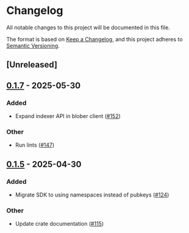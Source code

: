 # Changelog

All notable changes to this project will be documented in this file.

The format is based on [Keep a Changelog](https://keepachangelog.com/en/1.0.0/),
and this project adheres to [Semantic Versioning](https://semver.org/spec/v2.0.0.html).

## [Unreleased]

## [0.1.7](https://github.com/nitro-svm/nitro-data-module/compare/nitro-da-client-v0.1.6...nitro-da-client-v0.1.7) - 2025-05-30

### Added

- Expand indexer API in blober client ([#152](https://github.com/nitro-svm/nitro-data-module/pull/152))

### Other

- Run lints ([#147](https://github.com/nitro-svm/nitro-data-module/pull/147))

## [0.1.5](https://github.com/nitro-svm/nitro-data-module/compare/nitro-da-client-v0.1.4...nitro-da-client-v0.1.5) - 2025-04-30

### Added

- Migrate SDK to using namespaces instead of pubkeys ([#124](https://github.com/nitro-svm/nitro-data-module/pull/124))

### Other

- Update crate documentation ([#115](https://github.com/nitro-svm/nitro-data-module/pull/115))
